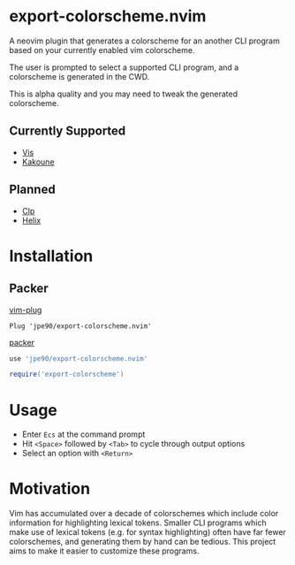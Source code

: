 # export-colorscheme.nvim

A neovim plugin that generates a colorscheme for an another CLI program based on your currently enabled vim colorscheme.

The user is prompted to select a supported CLI program, and a colorscheme is generated in the CWD.

This is alpha quality and you may need to tweak the generated colorscheme.

## Currently Supported 

- [Vis](https://github.com/martanne/vis)
- [Kakoune](https://github.com/mawww/kakoune)

## Planned

- [Clp](https://github.com/jpe90/clp)
- [Helix](https://helix-editor.com/)

# Installation

## Packer

[vim-plug](https://github.com/junegunn/vim-plug)

```vim
Plug 'jpe90/export-colorscheme.nvim'
```

[packer](https://github.com/wbthomason/packer.nvim)

```lua
use 'jpe90/export-colorscheme.nvim'

require('export-colorscheme')
```

# Usage

- Enter `Ecs` at the command prompt
- Hit `<Space>` followed by `<Tab>` to cycle through output options
- Select an option with `<Return>`

# Motivation

Vim has accumulated over a decade of colorschemes which include color information for highlighting lexical tokens. Smaller CLI programs which make use of lexical tokens (e.g. for syntax highlighting) often have far fewer colorschemes, and generating them by hand can be tedious. This project aims to make it easier to customize these programs.
